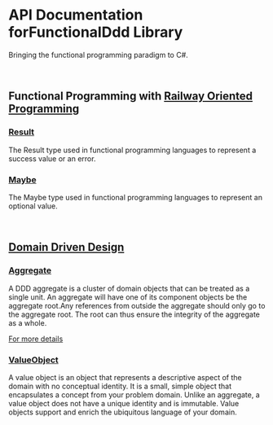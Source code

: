 # API Documentation forFunctionalDdd Library

Bringing the functional programming paradigm to C#.

<br/>

## Functional Programming with [Railway Oriented Programming](https://blog.logrocket.com/what-is-railway-oriented-programming/)

### [Result](xref:FunctionalDdd.Result`1)

The Result type used in functional programming languages to represent a success value or an error.

### [Maybe](xref:FunctionalDdd.Maybe`1)

The Maybe type used in functional programming languages to represent an optional value.

<br/>

## [Domain Driven Design](https://en.wikipedia.org/wiki/Domain-driven_design)

### [Aggregate](xref:FunctionalDdd.Aggregate`1)

A DDD aggregate is a cluster of domain objects that can be treated as a single unit. An aggregate will have one of its component objects be the aggregate root.Any references from outside the aggregate should only go to the aggregate root. The root can thus ensure the integrity of the aggregate as a whole.

[For more details](https://martinfowler.com/bliki/DDD_Aggregate.html)

### [ValueObject](xref:FunctionalDdd.ValueObject)

A value object is an object that represents a descriptive aspect of the domain with no conceptual identity.
It is a small, simple object that encapsulates a concept from your problem domain.
Unlike an aggregate, a value object does not have a unique identity and is immutable.
Value objects support and enrich the ubiquitous language of your domain.
